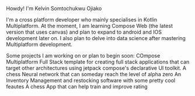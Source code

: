 Howdy! I'm Kelvin Somtochukwu Ojiako

I'm a cross platform developer who mainly specialises in Kotlin Multiplatform. At the moment, I am learning Compose Web (the latest version that uses canvas) and plan to expand to android and IOS development later on. I also plan to delve into data science after mastering Multiplatform development.

Some projects I am working on or plan to begin soon:
COmpose Multiplatform Full Stack template for creating full stack applications that can target other architectures using jetpack compose's declarative UI toolkit.
A chess Neural network that can someday reach the level of alpha zero
An Inventory Management and restocking software with some pretty cool feautes
A chess App that can help train and improve rating
